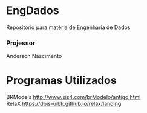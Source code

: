 # EngDados  
Repositorio para matéria de Engenharia de Dados
### Projessor  
Anderson Nascimento
# Programas Utilizados  
BRModels  http://www.sis4.com/brModelo/antigo.html  
RelaX https://dbis-uibk.github.io/relax/landing  

